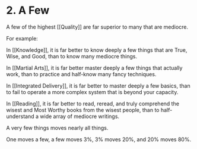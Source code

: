 # 2. A Few 

A few of the highest [[Quality]] are far superior to many that are mediocre. 

For example: 

In [[Knowledge]], it is far better to know deeply a few things that are True, Wise, and Good, than to know many mediocre things. 

In [[Martial Arts]], it is far better master deeply a few things that actually work, than to practice and half-know many fancy techniques. 

In [[Integrated Delivery]], it is far better to master deeply a few basics, than to fail to operate a more complex system that is beyond your capacity. 

In [[Reading]], it is far better to read, reread, and truly comprehend the wisest and Most Worthy books from the wisest people, than to half-understand a wide array of mediocre writings. 

A very few things moves nearly all things. 

One moves a few, a few moves 3%, 3% moves 20%, and 20% moves 80%. 
